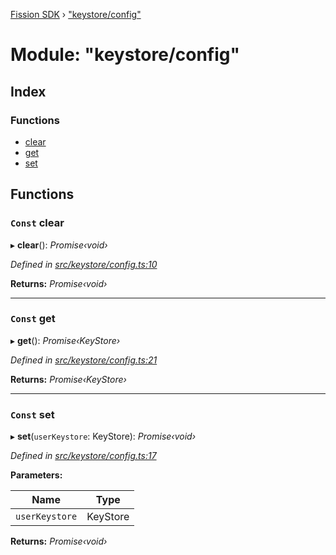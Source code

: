 [Fission SDK](../README.md) › ["keystore/config"](_keystore_config_.md)

# Module: "keystore/config"

## Index

### Functions

* [clear](_keystore_config_.md#const-clear)
* [get](_keystore_config_.md#const-get)
* [set](_keystore_config_.md#const-set)

## Functions

### `Const` clear

▸ **clear**(): *Promise‹void›*

*Defined in [src/keystore/config.ts:10](https://github.com/fission-suite/webnative/blob/74901c2/src/keystore/config.ts#L10)*

**Returns:** *Promise‹void›*

___

### `Const` get

▸ **get**(): *Promise‹KeyStore›*

*Defined in [src/keystore/config.ts:21](https://github.com/fission-suite/webnative/blob/74901c2/src/keystore/config.ts#L21)*

**Returns:** *Promise‹KeyStore›*

___

### `Const` set

▸ **set**(`userKeystore`: KeyStore): *Promise‹void›*

*Defined in [src/keystore/config.ts:17](https://github.com/fission-suite/webnative/blob/74901c2/src/keystore/config.ts#L17)*

**Parameters:**

Name | Type |
------ | ------ |
`userKeystore` | KeyStore |

**Returns:** *Promise‹void›*
